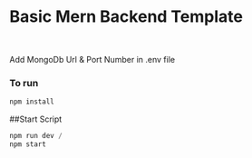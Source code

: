 # Basic Mern Backend Template

<br />

Add MongoDb Url & Port Number in .env file

### To run

```javascript
npm install
```
##Start Script 
```javascript
npm run dev /
npm start
```

